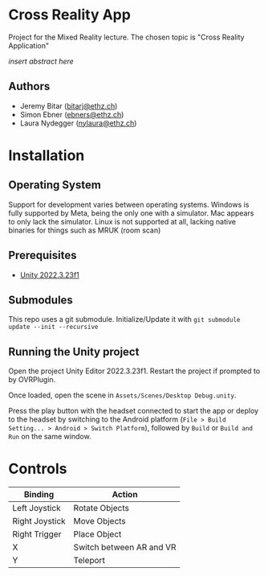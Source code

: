 # Cross Reality App

Project for the Mixed Reality lecture. The chosen topic is "Cross Reality Application"

*insert abstract here*

## Authors

- Jeremy Bitar (bitarj@ethz.ch)
- Simon Ebner (ebners@ethz.ch)
- Laura Nydegger (nylaura@ethz.ch)

# Installation

## Operating System

Support for development varies between operating systems. Windows is fully supported by Meta, being the only one with a simulator. Mac appears to only lack the simulator. Linux is not supported at all, lacking native binaries for things such as MRUK (room scan)

## Prerequisites

- [Unity 2022.3.23f1](https://unity.com/download)

## Submodules

This repo uses a git submodule. Initialize/Update it with `git submodule update --init --recursive`

## Running the Unity project

Open the project Unity Editor 2022.3.23f1. Restart the project if prompted to by OVRPlugin.

Once loaded, open the scene in `Assets/Scenes/Desktop Debug.unity`.

Press the play button with the headset connected to start the app or deploy to the headset by switching to the Android platform (`File > Build Setting... > Android > Switch Platform`), followed by `Build` or `Build and Run` on the same window.

# Controls

| **Binding**			| **Action**		        |
|-----------------------|---------------------------|
| Left Joystick			| Rotate Objects            |
| Right Joystick        | Move Objects              |
| Right Trigger			| Place Object              |
| X                     | Switch between AR and VR  |
| Y                     | Teleport					|